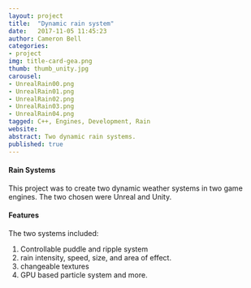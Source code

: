 ```yaml
---
layout: project
title:  "Dynamic rain system"
date:   2017-11-05 11:45:23
author: Cameron Bell
categories:
- project
img: title-card-gea.png
thumb: thumb_unity.jpg
carousel:
- UnrealRain00.png
- UnrealRain01.png
- UnrealRain02.png
- UnrealRain03.png
- UnrealRain04.png
tagged: C++, Engines, Development, Rain
website:
abstract: Two dynamic rain systems.
published: true
---
```

#### Rain Systems
This project was to create two dynamic weather systems in two game engines. The two chosen were Unreal and Unity.
#### Features
The two systems included:
1. Controllable puddle and ripple system
2. rain intensity, speed, size, and area of effect.
3. changeable textures
4. GPU based particle system 
and more.



